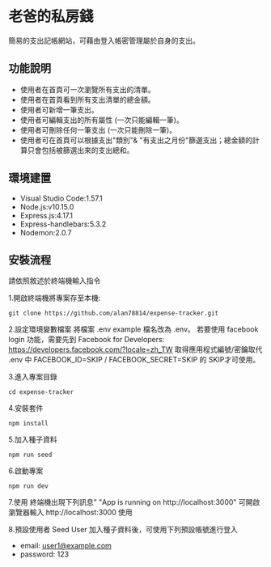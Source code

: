 # 老爸的私房錢
簡易的支出記帳網站，可藉由登入帳密管理屬於自身的支出。

## 功能說明
- 使用者在首頁可一次瀏覽所有支出的清單。
- 使用者在首頁看到所有支出清單的總金額。
- 使用者可新增一筆支出。
- 使用者可編輯支出的所有屬性 (一次只能編輯一筆)。
- 使用者可刪除任何一筆支出 (一次只能刪除一筆)。
- 使用者可在首頁可以根據支出"類別"& "有支出之月份"篩選支出；總金額的計算只會包括被篩選出來的支出總和。

## 環境建置
- Visual Studio Code:1.57.1
- Node.js:v10.15.0
- Express.js:4.17.1
- Express-handlebars:5.3.2
- Nodemon:2.0.7

## 安裝流程
請依照敘述於終端機輸入指令

1.開啟終端機將專案存至本機:
```
git clone https://github.com/alan78814/expense-tracker.git
```
2.設定環境變數檔案
將檔案 .env example 檔名改為 .env。
若要使用 facebook login 功能，需要先到 Facebook for Developers:
https://developers.facebook.com/?locale=zh_TW 
取得應用程式編號/密鑰取代 .env 中 FACEBOOK_ID=SKIP / FACEBOOK_SECRET=SKIP 的 SKIP才可使用。

3.進入專案目錄
```
cd expense-tracker
```
4.安裝套件
```
npm install
```
5.加入種子資料
```
npm run seed
```
6.啟動專案
```
npm run dev
```
7.使用
終端機出現下列訊息" "App is running on http://localhost:3000"
可開啟瀏覽器輸入 http://localhost:3000 使用

8.預設使用者 Seed User
加入種子資料後，可使用下列預設帳號進行登入
- email: user1@example.com
- password: 123
